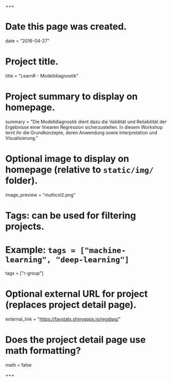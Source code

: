 +++
# Date this page was created.
date = "2016-04-27"

# Project title.
title = "LearnR - Modelldiagnostik"

# Project summary to display on homepage.
summary = "Die Modelldiagnostik dient dazu die Validität und Reliabilität der Ergebnisse einer linearen Regression sicherzustellen. In diesem Workshop lernt ihr die Grundkonzepte, deren Anwendung sowie Interpretation und Visualisierung."

# Optional image to display on homepage (relative to `static/img/` folder).
image_preview = "multicol2.png"

# Tags: can be used for filtering projects.
# Example: `tags = ["machine-learning", "deep-learning"]`
tags = ["r-group"]

# Optional external URL for project (replaces project detail page).
external_link = "https://favstats.shinyapps.io/regdiag/"

# Does the project detail page use math formatting?
math = false

+++

